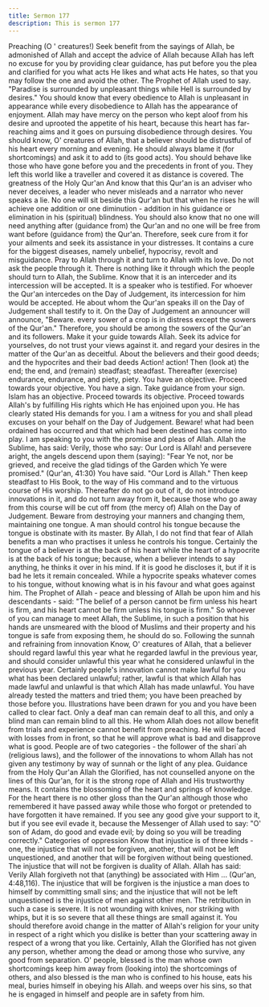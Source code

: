 ```yaml
---
title: Sermon 177
description: This is sermon 177
---
```


Preaching
(O ' creatures!) Seek benefit from the sayings of Allah, be admonished of Allah and accept
the advice of Allah because Allah has left no excuse for you by providing clear guidance, has
put before you the plea and clarified for you what acts He likes and what acts He hates, so
that you may follow the one and avoid the other. The Prophet of Allah used to say. "Paradise
is surrounded by unpleasant things while Hell is surrounded by desires."
You should know that every obedience to Allah is unpleasant in appearance while every
disobedience to Allah has the appearance of enjoyment. Allah may have mercy on the person
who kept aloof from his desire and uprooted the appetite of his heart, because this heart has
far-reaching aims and it goes on pursuing disobedience through desires.
You should know, O' creatures of Allah, that a believer should be distrustful of his heart every
morning and evening. He should always blame it (for shortcomings) and ask it to add to (its
good acts). You should behave like those who have gone before you and the precedents in
front of you. They left this world like a traveller and covered it as distance is covered.
The greatness of the Holy Qur'an
And know that this Qur'an is an adviser who never deceives, a leader who never misleads and
a narrator who never speaks a lie. No one will sit beside this Qur'an but that when he rises he
will achieve one addition or one diminution - addition in his guidance or elimination in his
(spiritual) blindness. You should also know that no one will need anything after (guidance
from) the Qur'an and no one will be free from want before (guidance from) the Qur'an.
Therefore, seek cure from it for your ailments and seek its assistance in your distresses. It
contains a cure for the biggest diseases, namely unbelief, hypocrisy, revolt and misguidance.
Pray to Allah through it and turn to Allah with its love. Do not ask the people through it.
There is nothing like it through which the people should turn to Allah, the Sublime.
Know that it is an interceder and its intercession will be accepted. It is a speaker who is
testified. For whoever the Qur'an intercedes on the Day of Judgement, its intercession for him
would be accepted. He about whom the Qur'an speaks ill on the Day of Judgement shall
testify to it.
On the Day of Judgement an announcer will announce, "Beware. every sower of a crop is in
distress except the sowers of the Qur'an." Therefore, you should be among the sowers of the
Qur'an and its followers. Make it your guide towards Allah. Seek its advice for yourselves, do
not trust your views against it. and regard your desires in the matter of the Qur'an as deceitful.
About the believers and their good deeds; and the hypocrites and their bad deeds
Action! action! Then (look at) the end; the end, and (remain) steadfast; steadfast. Thereafter
(exercise) endurance, endurance, and piety, piety. You have an objective. Proceed towards
your objective. You have a sign. Take guidance from your sign. Islam has an objective.
Proceed towards its objective. Proceed towards Allah's by fulfilling His rights which He has
enjoined upon you. He has clearly stated His demands for you. I am a witness for you and
shall plead excuses on your behalf on the Day of Judgement.
Beware! what had been ordained has occurred and that which had been destined has come
into play. I am speaking to you with the promise and pleas of Allah.
Allah the Sublime, has said:
Verily, those who say: Our Lord is Allah! and persevere aright, the angels descend upon them
(saying): "Fear Ye not, nor be grieved, and receive the glad tidings of the Garden which Ye
were promised." (Qur'an, 41:30)
You have said. "Our Lord is Allah." Then keep steadfast to His Book, to the way of His
command and to the virtuous course of His worship. Thereafter do not go out of it, do not
introduce innovations in it, and do not turn away from it, because those who go away from
this course will be cut off from (the mercy of) Allah on the Day of Judgement.
Beware from destroying your manners and changing them, maintaining one tongue. A man
should control his tongue because the tongue is obstinate with its master. By Allah, I do not
find that fear of Allah benefits a man who practises it unless he controls his tongue.
Certainly the tongue of a believer is at the back of his heart while the heart of a hypocrite is at
the back of his tongue; because, when a believer intends to say anything, he thinks it over in
his mind. If it is good he discloses it, but if it is bad he lets it remain concealed. While a
hypocrite speaks whatever comes to his tongue, without knowing what is in his favour and
what goes against him.
The Prophet of Allah - peace and blessing of Allah be upon him and his descendants - said:
"The belief of a person cannot be firm unless his heart is firm, and his heart cannot be firm
unless his tongue is firm." So whoever of you can manage to meet Allah, the Sublime, in such
a position that his hands are unsmeared with the blood of Muslims and their property and his
tongue is safe from exposing them, he should do so.
Following the sunnah and refraining from innovation
Know, O' creatures of Allah, that a believer should regard lawful this year what he regarded
lawful in the previous year, and should consider unlawful this year what he considered
unlawful in the previous year. Certainly people's innovation cannot make lawful for you what
has been declared unlawful; rather, lawful is that which Allah has made lawful and unlawful
is that which Allah has made unlawful. You have already tested the matters and tried them;
you have been preached by those before you. Illustrations have been drawn for you and you
have been called to clear fact. Only a deaf man can remain deaf to all this, and only a blind
man can remain blind to all this.
He whom Allah does not allow benefit from trials and experience cannot benefit from
preaching. He will be faced with losses from in front, so that he will approve what is bad and
disapprove what is good. People are of two categories - the follower of the shari`ah (religious
laws), and the follower of the innovations to whom Allah has not given any testimony by way
of sunnah or the light of any plea.
Guidance from the Holy Qur'an
Allah the Glorified, has not counselled anyone on the lines of this Qur'an, for it is the strong
rope of Allah and His trustworthy means. It contains the blossoming of the heart and springs
of knowledge. For the heart there is no other gloss than the Qur'an although those who
remembered it have passed away while those who forgot or pretended to have forgotten it
have remained. If you see any good give your support to it, but if you see evil evade it,
because the Messenger of Allah used to say: "O' son of Adam, do good and evade evil; by
doing so you will be treading correctly."
Categories of oppression
Know that injustice is of three kinds - one, the injustice that will not be forgiven, another, that
will not be left unquestioned, and another that will be forgiven without being questioned. The
injustice that will not be forgiven is duality of Allah. Allah has said: Verily Allah forgiveth
not that (anything) be associated with Him ... (Qur'an, 4:48,116).
The injustice that will be forgiven is the injustice a man does to himself by committing small
sins; and the injustice that will not be left unquestioned is the injustice of men against other
men. The retribution in such a case is severe. It is not wounding with knives, nor striking with
whips, but it is so severe that all these things are small against it.
You should therefore avoid change in the matter of Allah's religion for your unity in respect
of a right which you dislike is better than your scattering away in respect of a wrong that you
like. Certainly, Allah the Glorified has not given any person, whether among the dead or
among those who survive, any good from separation.
O' people, blessed is the man whose own shortcomings keep him away from (looking into)
the shortcomings of others, and also blessed is the man who is confined to his house, eats his
meal, buries himself in obeying his Allah. and weeps over his sins, so that he is engaged in
himself and people are in safety from him.